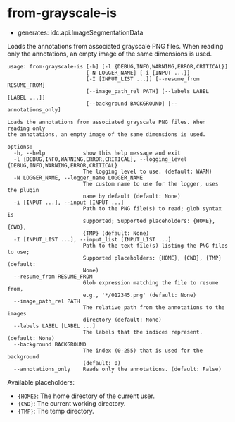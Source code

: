 # from-grayscale-is

* generates: idc.api.ImageSegmentationData

Loads the annotations from associated grayscale PNG files. When reading only the annotations, an empty image of the same dimensions is used.

```
usage: from-grayscale-is [-h] [-l {DEBUG,INFO,WARNING,ERROR,CRITICAL}]
                         [-N LOGGER_NAME] [-i [INPUT ...]]
                         [-I [INPUT_LIST ...]] [--resume_from RESUME_FROM]
                         [--image_path_rel PATH] [--labels LABEL [LABEL ...]]
                         [--background BACKGROUND] [--annotations_only]

Loads the annotations from associated grayscale PNG files. When reading only
the annotations, an empty image of the same dimensions is used.

options:
  -h, --help            show this help message and exit
  -l {DEBUG,INFO,WARNING,ERROR,CRITICAL}, --logging_level {DEBUG,INFO,WARNING,ERROR,CRITICAL}
                        The logging level to use. (default: WARN)
  -N LOGGER_NAME, --logger_name LOGGER_NAME
                        The custom name to use for the logger, uses the plugin
                        name by default (default: None)
  -i [INPUT ...], --input [INPUT ...]
                        Path to the PNG file(s) to read; glob syntax is
                        supported; Supported placeholders: {HOME}, {CWD},
                        {TMP} (default: None)
  -I [INPUT_LIST ...], --input_list [INPUT_LIST ...]
                        Path to the text file(s) listing the PNG files to use;
                        Supported placeholders: {HOME}, {CWD}, {TMP} (default:
                        None)
  --resume_from RESUME_FROM
                        Glob expression matching the file to resume from,
                        e.g., '*/012345.png' (default: None)
  --image_path_rel PATH
                        The relative path from the annotations to the images
                        directory (default: None)
  --labels LABEL [LABEL ...]
                        The labels that the indices represent. (default: None)
  --background BACKGROUND
                        The index (0-255) that is used for the background
                        (default: 0)
  --annotations_only    Reads only the annotations. (default: False)
```

Available placeholders:

* `{HOME}`: The home directory of the current user.
* `{CWD}`: The current working directory.
* `{TMP}`: The temp directory.
